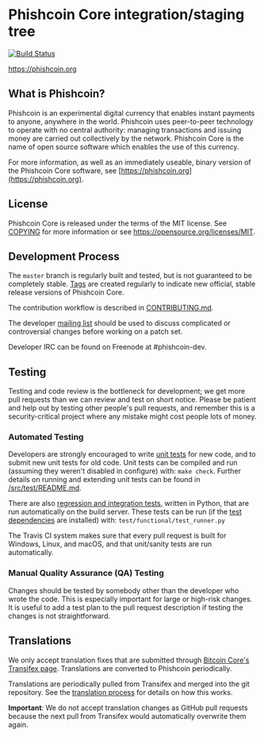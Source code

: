 Phishcoin Core integration/staging tree
=====================================

[![Build Status](https://travis-ci.org/phishcoin-project/phishcoin.svg?branch=master)](https://travis-ci.org/phishcoin-project/phishcoin)

https://phishcoin.org

What is Phishcoin?
----------------

Phishcoin is an experimental digital currency that enables instant payments to
anyone, anywhere in the world. Phishcoin uses peer-to-peer technology to operate
with no central authority: managing transactions and issuing money are carried
out collectively by the network. Phishcoin Core is the name of open source
software which enables the use of this currency.

For more information, as well as an immediately useable, binary version of
the Phishcoin Core software, see [https://phishcoin.org](https://phishcoin.org).

License
-------

Phishcoin Core is released under the terms of the MIT license. See [COPYING](COPYING) for more
information or see https://opensource.org/licenses/MIT.

Development Process
-------------------

The `master` branch is regularly built and tested, but is not guaranteed to be
completely stable. [Tags](https://github.com/phishcoin-project/phishcoin/tags) are created
regularly to indicate new official, stable release versions of Phishcoin Core.

The contribution workflow is described in [CONTRIBUTING.md](CONTRIBUTING.md).

The developer [mailing list](https://groups.google.com/forum/#!forum/phishcoin-dev)
should be used to discuss complicated or controversial changes before working
on a patch set.

Developer IRC can be found on Freenode at #phishcoin-dev.

Testing
-------

Testing and code review is the bottleneck for development; we get more pull
requests than we can review and test on short notice. Please be patient and help out by testing
other people's pull requests, and remember this is a security-critical project where any mistake might cost people
lots of money.

### Automated Testing

Developers are strongly encouraged to write [unit tests](src/test/README.md) for new code, and to
submit new unit tests for old code. Unit tests can be compiled and run
(assuming they weren't disabled in configure) with: `make check`. Further details on running
and extending unit tests can be found in [/src/test/README.md](/src/test/README.md).

There are also [regression and integration tests](/test), written
in Python, that are run automatically on the build server.
These tests can be run (if the [test dependencies](/test) are installed) with: `test/functional/test_runner.py`

The Travis CI system makes sure that every pull request is built for Windows, Linux, and macOS, and that unit/sanity tests are run automatically.

### Manual Quality Assurance (QA) Testing

Changes should be tested by somebody other than the developer who wrote the
code. This is especially important for large or high-risk changes. It is useful
to add a test plan to the pull request description if testing the changes is
not straightforward.

Translations
------------

We only accept translation fixes that are submitted through [Bitcoin Core's Transifex page](https://www.transifex.com/projects/p/bitcoin/).
Translations are converted to Phishcoin periodically.

Translations are periodically pulled from Transifex and merged into the git repository. See the
[translation process](doc/translation_process.md) for details on how this works.

**Important**: We do not accept translation changes as GitHub pull requests because the next
pull from Transifex would automatically overwrite them again.
